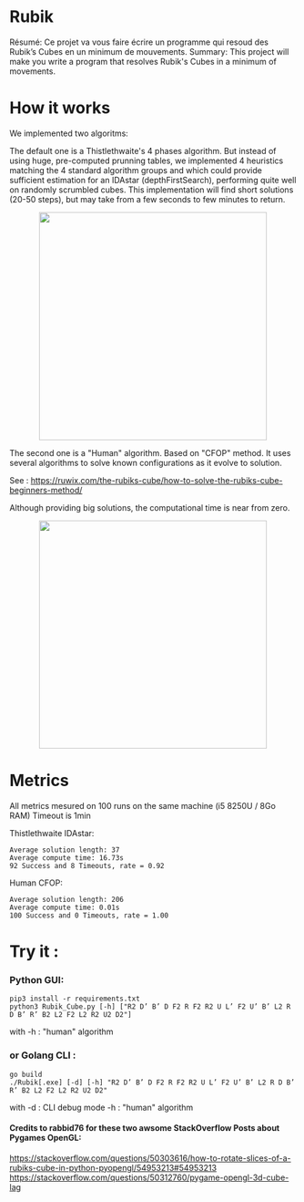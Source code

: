 # Rubik
Résumé: Ce projet va vous faire écrire un programme qui resoud des Rubik’s Cubes en un minimum de mouvements.
Summary: This project will make you write a program that resolves Rubik's Cubes in a minimum of movements.

# How it works
We implemented two algoritms:

The default one is a Thistlethwaite's 4 phases algorithm. 
But instead of using huge, pre-computed prunning tables, we implemented 4 heuristics matching the 4 standard algorithm groups and which could provide sufficient estimation for an IDAstar (depthFirstSearch), performing quite well on randomly scrumbled cubes.
This implementation will find short solutions (20-50 steps), but may take from a few seconds to few minutes to return.

<p align="center">
<img src="demos/Demo_Thistlethwaite.gif" width="400">
</p>

The second one is a "Human" algorithm.
Based on "CFOP" method. It uses several algorithms to solve known configurations as it evolve to solution.

See : https://ruwix.com/the-rubiks-cube/how-to-solve-the-rubiks-cube-beginners-method/

Although providing big solutions, the computational time is near from zero.

<p align="center">
<img src="demos/Demo_Human.gif" width="400">
</p>

# Metrics
All metrics mesured on 100 runs on the same machine (i5 8250U / 8Go RAM)
Timeout is 1min

Thistlethwaite IDAstar:
```
Average solution length: 37
Average compute time: 16.73s
92 Success and 8 Timeouts, rate = 0.92
```

Human CFOP:
```
Average solution length: 206
Average compute time: 0.01s
100 Success and 0 Timeouts, rate = 1.00
```

# Try it :

### Python GUI:
```
pip3 install -r requirements.txt
python3 Rubik_Cube.py [-h] ["R2 D’ B’ D F2 R F2 R2 U L’ F2 U’ B’ L2 R D B’ R’ B2 L2 F2 L2 R2 U2 D2"]
```
with -h : "human" algorithm

### or Golang CLI :
```
go build
./Rubik[.exe] [-d] [-h] "R2 D’ B’ D F2 R F2 R2 U L’ F2 U’ B’ L2 R D B’ R’ B2 L2 F2 L2 R2 U2 D2"
```
with -d : CLI debug mode
     -h : "human" algorithm


#### Credits to rabbid76 for these two awsome StackOverflow Posts about Pygames OpenGL:
https://stackoverflow.com/questions/50303616/how-to-rotate-slices-of-a-rubiks-cube-in-python-pyopengl/54953213#54953213
https://stackoverflow.com/questions/50312760/pygame-opengl-3d-cube-lag
